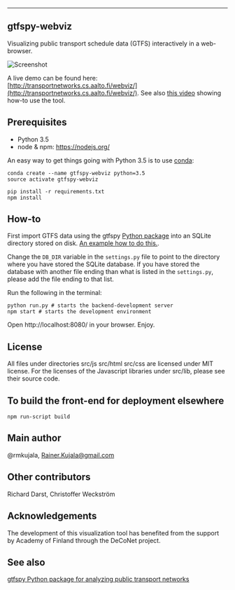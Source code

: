 -------------
gtfspy-webviz
-------------

Visualizing public transport schedule data (GTFS) interactively in a web-browser.

![Screenshot](docs/sample_image.png?raw=true "Screenshot")

A live demo can be found here: [http://transportnetworks.cs.aalto.fi/webviz/](http://transportnetworks.cs.aalto.fi/webviz/).
See also [this video](https://youtu.be/JaDrBE45hro?t=19) showing how-to use the tool.


Prerequisites
-------------
- Python 3.5
- node & npm: https://nodejs.org/

An easy way to get things going with Python 3.5 is to use [conda](https://www.continuum.io/downloads):
```
conda create --name gtfspy-webviz python=3.5
source activate gtfspy-webviz
```

```
pip install -r requirements.txt
npm install
```

How-to
------
First import GTFS data using the gtfspy [Python package](https://github.com/CxAalto/gtfspy) into an SQLite directory stored on disk.
[An example how to do this.](https://github.com/CxAalto/gtfspy/blob/master/examples/example_import.py).

Change the `DB_DIR` variable in the `settings.py` file to point to the directory where you have stored the SQLite database.
If you have stored the database with another file ending than what is listed in the `settings.py`, please add the file ending to that list.

Run the following in the terminal:

  ```
  python run.py # starts the backend-development server
  npm start # starts the development environment
  ```

Open http://localhost:8080/ in your browser. Enjoy.


License
-------
All files under directories src/js src/html src/css are licensed under MIT license.
For the licenses of the Javascript libraries under src/lib, please see their source code.


To build the front-end for deployment elsewhere
-----------------------------------------------
```
npm run-script build
```

Main author 
-----------
@rmkujala, Rainer.Kujala@gmail.com

Other contributors
------------------
Richard Darst, Christoffer Weckström

Acknowledgements
-----------------
The development of this visualization tool has benefited from the support by Academy of Finland through the DeCoNet project.

See also
--------
[gtfspy Python package for analyzing public transport networks](https://github.com/CxAalto/gtfspy)
